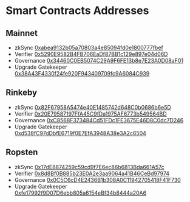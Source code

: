 # Smart Contracts Addresses

## Mainnet

- zkSync [0xabea9132b05a70803a4e85094fd0e1800777fbef](https://etherscan.io/address/0xabea9132b05a70803a4e85094fd0e1800777fbef)
- Verifier [0x5290E9582B4FB706EaDf87BB1c129e897e04d06D](https://etherscan.io/address/0x5290E9582B4FB706EaDf87BB1c129e897e04d06D)
- Governance [0x34460C0EB5074C29A9F6FE13b8e7E23A0D08aF01](https://etherscan.io/address/0x34460C0EB5074C29A9F6FE13b8e7E23A0D08aF01)
- Upgrade Gatekeeper [0x38A43F4330f24fe920F943409709fc9A6084C939](https://etherscan.io/address/0x38A43F4330f24fe920F943409709fc9A6084C939)

## Rinkeby

- zkSync [0x82F67958A5474e40E1485742d648C0b0686b6e5D](https://rinkeby.etherscan.io/address/0x82F67958A5474e40E1485742d648C0b0686b6e5D)
- Verifier [0x20E79587197FfA45C9fDa1975AF6773b549564BD](https://rinkeby.etherscan.io/address/0x20E79587197FfA45C9fDa1975AF6773b549564BD)
- Governance [0xC8568F373484Cd51FDc1FE3675E46D8C0dc7D246](https://rinkeby.etherscan.io/address/0xC8568F373484Cd51FDc1FE3675E46D8C0dc7D246)
- Upgrade Gatekeeper [0xd538fC97dDbfE6719f0E7EfA3948A38e3A2c6504](https://rinkeby.etherscan.io/address/0xd538fC97dDbfE6719f0E7EfA3948A38e3A2c6504)

## Ropsten

- zkSync [0x17dE8874259c59cd9f7E6ec86b6813Bda661A57c](https://ropsten.etherscan.io/address/0x17dE8874259c59cd9f7E6ec86b6813Bda661A57c)
- Verifier [0x8d8Bf0B885b23E0A2e3aa9064a41B46CeBd97974](https://ropsten.etherscan.io/address/0x8d8Bf0B885b23E0A2e3aa9064a41B46CeBd97974)
- Governance [0x0C5C6cD4E2436B1b308A0C11942705418F41F730](https://ropsten.etherscan.io/address/0x0C5C6cD4E2436B1b308A0C11942705418F41F730)
- Upgrade Gatekeeper [0xfe17992f9D07D6ebb805a6154eBf34b8444a20A6](https://ropsten.etherscan.io/address/0xfe17992f9D07D6ebb805a6154eBf34b8444a20A6)
